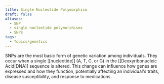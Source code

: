 ```yaml
---
title: Single Nucleotide Polymorphism
draft: false
aliases:
  - SNP
  - single nucleotide polymorphisms
  - SNPs
tags:
  - Topics/genetics
---
```

SNPs are the most basic form of genetic variation among individuals. They occur when a single [[nucleotide]] (A, T, C, or G) in the [[Deoxyribonucleic Acid|DNA]] sequence is altered. This change can influence how genes are expressed and how they function, potentially affecting an individual's traits, disease susceptibility, and response to medications.